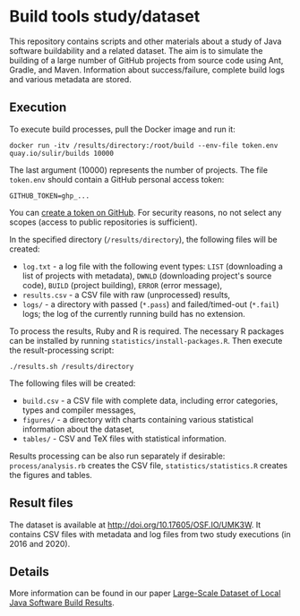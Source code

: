 # Build tools study/dataset

This repository contains scripts and other materials about a study of Java software buildability and a related dataset. The aim is to simulate the building of a large number of GitHub projects from source code using Ant, Gradle, and Maven. Information about success/failure, complete build logs and various metadata are stored.

## Execution

To execute build processes, pull the Docker image and run it:
```
docker run -itv /results/directory:/root/build --env-file token.env quay.io/sulir/builds 10000
```
The last argument (10000) represents the number of projects. The file `token.env` should contain a GitHub personal access token:
```
GITHUB_TOKEN=ghp_...
```
You can [create a token on GitHub](https://github.com/settings/tokens/new). For security reasons, no not select any scopes (access to public repositories is sufficient).

In the specified directory (`/results/directory`), the following files will be created:

* `log.txt` - a log file with the following event types: `LIST` (downloading a list of projects with metadata), `DWNLD` (downloading project's source code), `BUILD` (project building), `ERROR` (error message),
* `results.csv` - a CSV file with raw (unprocessed) results,
* `logs/` - a directory with passed (`*.pass`) and failed/timed-out (`*.fail`) logs; the log of the currently running build has no extension.

To process the results, Ruby and R is required. The necessary R packages can be installed by running `statistics/install-packages.R`. Then execute the result-processing script:
```
./results.sh /results/directory
```

The following files will be created:

* `build.csv` - a CSV file with complete data, including error categories, types and compiler messages,
* `figures/` - a directory with charts containing various statistical information about the dataset,
* `tables/` - CSV and TeX files with statistical information.

Results processing can be also run separately if desirable: `process/analysis.rb` creates the CSV file, `statistics/statistics.R` creates the figures and tables.

## Result files

The dataset is available at http://doi.org/10.17605/OSF.IO/UMK3W. It contains CSV files with metadata and log files from two study executions (in 2016 and 2020).

## Details

More information can be found in our paper [Large-Scale Dataset of Local Java Software Build Results](https://doi.org/10.3390/data5030086).
